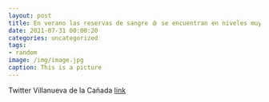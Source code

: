 ```yaml
---
layout: post
title: En verano las reservas de sangre 🩸 se encuentran en niveles muy bajos. Antes de salir de vacaciones, puedes llenar tu maleta de...
date: 2021-07-31 00:00:20
categories: uncategorized
tags:
- random
image: /img/image.jpg
caption: This is a picture
---
```

Twitter Villanueva de la Cañada [link](https://twitter.com/AytoVDLCanada/status/1421069055046344715)
